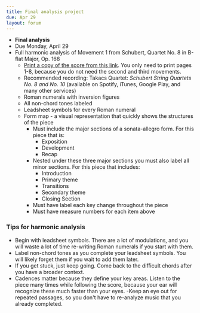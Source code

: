 ```yaml
---
title: Final analysis project
due: Apr 29
layout: forum
---
```


- **Final analysis**
- Due Monday, April 29
- Full harmonic analysis of Movement 1 from Schubert, Quartet No. 8 in B-flat Major, Op. 168
    - [Print a copy of the score from this link](http://conquest.imslp.info/files/imglnks/usimg/7/7c/IMSLP03948-SchubertStringQuartetNo8.pdf). You only need to print pages 1-8, because you do not need the second and third movements.
    - Recommended recording: Takacs Quartet: *Schubert String Quartets No. 8 and No. 10* (available on Spotify, iTunes, Google Play, and many other services)
    - Roman numerals with inversion figures
    - All non-chord tones labeled
    - Leadsheet symbols for every Roman numeral
    - Form map - a visual representation that quickly shows the structures of the piece
        - Must include the major sections of a sonata-allegro form. For this piece that is:
            - Exposition
            - Development
            - Recap
        - Nested under these three major sections you must also label all minor sections. For this piece that includes:
            - Introduction
            - Primary theme
            - Transitions
            - Secondary theme
            - Closing Section
        - Must have label each key change throughout the piece
        - Must have measure numbers for each item above

### Tips for harmonic analysis
- Begin with leadsheet symbols. There are a lot of modulations, and you will waste a lot of time re-writing Roman numerals if you start with them.
- Label non-chord tones as you complete your leadsheet symbols. You will likely forget them if you wait to add them later.
- If you get stuck, just keep going. Come back to the difficult chords after you have a broader context.
- Cadences matter because they define your key areas. Listen to the piece many times while following the score, because your ear will recognize these much faster than your eyes.
-Keep an eye out for repeated passages, so you don't have to re-analyze music that you already completed.